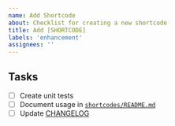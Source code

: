 ```yaml
---
name: Add Shortcode
about: Checklist for creating a new shortcode
title: Add [SHORTCODE]
labels: 'enhancement'
assignees: ''
---
```


## Tasks

- [ ] Create unit tests
- [ ] Document usage in [`shortcodes/README.md`](https://github.com/ashur/eleventy-toolkit/blob/main/src/shortcodes/README.md)
- [ ] Update [CHANGELOG](https://github.com/ashur/eleventy-toolkit/blob/main/CHANGELOG.md)

